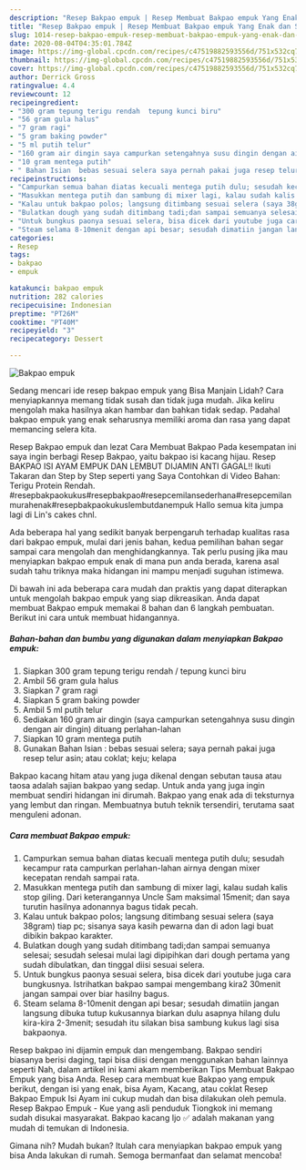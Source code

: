 ```yaml
---
description: "Resep Bakpao empuk | Resep Membuat Bakpao empuk Yang Enak dan Simpel"
title: "Resep Bakpao empuk | Resep Membuat Bakpao empuk Yang Enak dan Simpel"
slug: 1014-resep-bakpao-empuk-resep-membuat-bakpao-empuk-yang-enak-dan-simpel
date: 2020-08-04T04:35:01.784Z
image: https://img-global.cpcdn.com/recipes/c47519882593556d/751x532cq70/bakpao-empuk-foto-resep-utama.jpg
thumbnail: https://img-global.cpcdn.com/recipes/c47519882593556d/751x532cq70/bakpao-empuk-foto-resep-utama.jpg
cover: https://img-global.cpcdn.com/recipes/c47519882593556d/751x532cq70/bakpao-empuk-foto-resep-utama.jpg
author: Derrick Gross
ratingvalue: 4.4
reviewcount: 12
recipeingredient:
- "300 gram tepung terigu rendah  tepung kunci biru"
- "56 gram gula halus"
- "7 gram ragi"
- "5 gram baking powder"
- "5 ml putih telur"
- "160 gram air dingin saya campurkan setengahnya susu dingin dengan air dingin dituang perlahanlahan"
- "10 gram mentega putih"
- " Bahan Isian  bebas sesuai selera saya pernah pakai juga resep telur asin atau coklat keju kelapa"
recipeinstructions:
- "Campurkan semua bahan diatas kecuali mentega putih dulu; sesudah kecampur rata campurkan perlahan-lahan airnya dengan mixer kecepatan rendah sampai rata."
- "Masukkan mentega putih dan sambung di mixer lagi, kalau sudah kalis stop giling. Dari keterangannya Uncle Sam maksimal 15menit; dan saya turutin hasilnya adonannya bagus tidak pecah."
- "Kalau untuk bakpao polos; langsung ditimbang sesuai selera (saya 38gram) tiap pc; sisanya saya kasih pewarna dan di adon lagi buat dibikin bakpao karakter."
- "Bulatkan dough yang sudah ditimbang tadi;dan sampai semuanya selesai; sesudah selesai mulai lagi dipipihkan dari dough pertama yang sudah dibulatkan, dan tinggal diisi sesuai selera."
- "Untuk bungkus paonya sesuai selera, bisa dicek dari youtube juga cara bungkusnya. Istrihatkan bakpao sampai mengembang kira2 30menit jangan sampai over biar hasilny bagus."
- "Steam selama 8-10menit dengan api besar; sesudah dimatiin jangan langsung dibuka tutup kukusannya biarkan dulu asapnya hilang dulu kira-kira 2-3menit; sesudah itu silakan bisa sambung kukus lagi sisa bakpaonya."
categories:
- Resep
tags:
- bakpao
- empuk

katakunci: bakpao empuk 
nutrition: 282 calories
recipecuisine: Indonesian
preptime: "PT26M"
cooktime: "PT40M"
recipeyield: "3"
recipecategory: Dessert

---
```



![Bakpao empuk](https://img-global.cpcdn.com/recipes/c47519882593556d/751x532cq70/bakpao-empuk-foto-resep-utama.jpg)

Sedang mencari ide resep bakpao empuk yang Bisa Manjain Lidah? Cara menyiapkannya memang tidak susah dan tidak juga mudah. Jika keliru mengolah maka hasilnya akan hambar dan bahkan tidak sedap. Padahal bakpao empuk yang enak seharusnya memiliki aroma dan rasa yang dapat memancing selera kita.

Resep Bakpao empuk dan lezat Cara Membuat Bakpao Pada kesempatan ini saya ingin berbagi Resep Bakpao, yaitu bakpao isi kacang hijau. Resep BAKPAO ISI AYAM EMPUK DAN LEMBUT DIJAMIN ANTI GAGAL!! Ikuti Takaran dan Step by Step seperti yang Saya Contohkan di Video Bahan: Terigu Protein Rendah. #resepbakpaokukus#resepbakpao#resepcemilansederhana#resepcemilanmurahenak#resepbakpaokukuslembutdanempuk Hallo semua kita jumpa lagi di Lin&#39;s cakes chnl.

Ada beberapa hal yang sedikit banyak berpengaruh terhadap kualitas rasa dari bakpao empuk, mulai dari jenis bahan, kedua pemilihan bahan segar sampai cara mengolah dan menghidangkannya. Tak perlu pusing jika mau menyiapkan bakpao empuk enak di mana pun anda berada, karena asal sudah tahu triknya maka hidangan ini mampu menjadi suguhan istimewa.


Di bawah ini ada beberapa cara mudah dan praktis yang dapat diterapkan untuk mengolah bakpao empuk yang siap dikreasikan. Anda dapat membuat Bakpao empuk memakai 8 bahan dan 6 langkah pembuatan. Berikut ini cara untuk membuat hidangannya.

<!--inarticleads1-->

##### Bahan-bahan dan bumbu yang digunakan dalam menyiapkan Bakpao empuk:

1. Siapkan 300 gram tepung terigu rendah / tepung kunci biru
1. Ambil 56 gram gula halus
1. Siapkan 7 gram ragi
1. Siapkan 5 gram baking powder
1. Ambil 5 ml putih telur
1. Sediakan 160 gram air dingin (saya campurkan setengahnya susu dingin dengan air dingin) dituang perlahan-lahan
1. Siapkan 10 gram mentega putih
1. Gunakan  Bahan Isian : bebas sesuai selera; saya pernah pakai juga resep telur asin; atau coklat; keju; kelapa


Bakpao kacang hitam atau yang juga dikenal dengan sebutan tausa atau taosa adalah sajian bakpao yang sedap. Untuk anda yang juga ingin membuat sendiri hidangan ini dirumah. Bakpao yang enak ada di teksturnya yang lembut dan ringan. Membuatnya butuh teknik tersendiri, terutama saat menguleni adonan. 

<!--inarticleads2-->

##### Cara membuat Bakpao empuk:

1. Campurkan semua bahan diatas kecuali mentega putih dulu; sesudah kecampur rata campurkan perlahan-lahan airnya dengan mixer kecepatan rendah sampai rata.
1. Masukkan mentega putih dan sambung di mixer lagi, kalau sudah kalis stop giling. Dari keterangannya Uncle Sam maksimal 15menit; dan saya turutin hasilnya adonannya bagus tidak pecah.
1. Kalau untuk bakpao polos; langsung ditimbang sesuai selera (saya 38gram) tiap pc; sisanya saya kasih pewarna dan di adon lagi buat dibikin bakpao karakter.
1. Bulatkan dough yang sudah ditimbang tadi;dan sampai semuanya selesai; sesudah selesai mulai lagi dipipihkan dari dough pertama yang sudah dibulatkan, dan tinggal diisi sesuai selera.
1. Untuk bungkus paonya sesuai selera, bisa dicek dari youtube juga cara bungkusnya. Istrihatkan bakpao sampai mengembang kira2 30menit jangan sampai over biar hasilny bagus.
1. Steam selama 8-10menit dengan api besar; sesudah dimatiin jangan langsung dibuka tutup kukusannya biarkan dulu asapnya hilang dulu kira-kira 2-3menit; sesudah itu silakan bisa sambung kukus lagi sisa bakpaonya.


Resep bakpao ini dijamin empuk dan mengembang. Bakpao sendiri biasanya berisi daging, tapi bisa diisi dengan menggunakan bahan lainnya seperti Nah, dalam artikel ini kami akam memberikan Tips Membuat Bakpao Empuk yang bisa Anda. Resep cara membuat kue Bakpao yang empuk berikut, dengan isi yang enak, bisa Ayam, Kacang, atau coklat Resep Bakpao Empuk Isi Ayam ini cukup mudah dan bisa dilakukan oleh pemula. Resep Bakpao Empuk - Kue yang asli penduduk Tiongkok ini memang sudah disukai masyarakat. Bakpao kacang Ijo ✅ adalah makanan yang mudah di temukan di Indonesia. 

Gimana nih? Mudah bukan? Itulah cara menyiapkan bakpao empuk yang bisa Anda lakukan di rumah. Semoga bermanfaat dan selamat mencoba!

